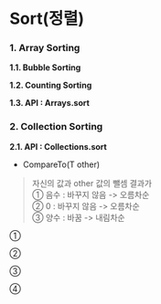 ﻿# Sort(정렬)

### 1. Array Sorting

**1.1. Bubble Sorting**

**1.2. Counting Sorting**

**1.3. API : Arrays.sort**


### 2. Collection Sorting

**2.1. API : Collections.sort**

- CompareTo(T other)

>자신의 값과 other 값의 뺄셈 결과가  
>① 음수 : 바꾸지 않음 -> 오름차순  
>② 0 : 바꾸지 않음 -> 오름차순  
>③ 양수 : 바꿈 -> 내림차순  




① 

② 

③ 

④ 
